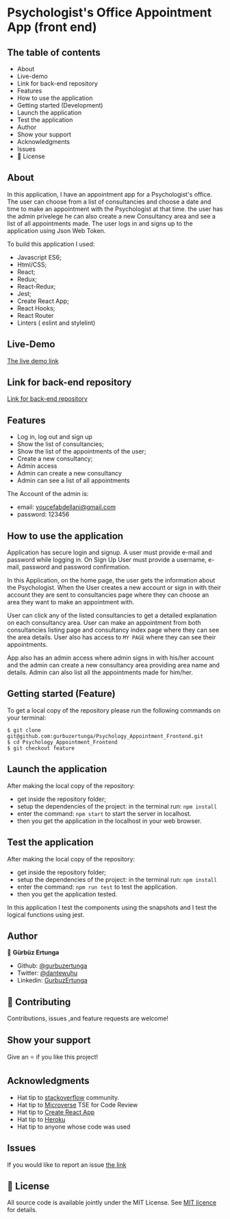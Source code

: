 # Psychologist's Office Appointment App (front end)

## The table of contents

- About
- Live-demo
- Link for back-end repository
- Features
- How to use the application
- Getting started (Development)
- Launch the application
- Test the application
- Author
- Show your support
- Acknowledgments
- Issues
- 📝 License

## About

In this application, I have an appointment app for a Psychologist's office. The user can choose from a list of 
consultancies and choose a date and time to make an appointment with the Psychologist at that time. the user has the admin privelege he can also create a new Consultancy area and see a list of all appointments made. The user logs in and signs up to the application using Json Web Token.

To build this application I used:

- Javascript ES6;
- Html/CSS;
- React;
- Redux;
- React-Redux;
- Jest;
- Create React App;
- React Hooks;
- React Router
- Linters ( eslint and stylelint)

## Live-Demo

[The live demo link](https://psychology-appointments.netlify.app/)

## Link for back-end repository

[Link for back-end repository](https://github.com/gurbuzertunga/Psychology_Appointment_API)

## Features

- Log in, log out and sign up
- Show the list of consultancies;
- Show the list of the appointments of the user;
- Create a new consultancy;
- Admin access
- Admin can create a new consultancy
- Admin can see a list of all appointments

The Account of the admin is:
- email: youcefabdellani@gmail.com
- password: 123456

## How to use the application

Application has secure login and signup. A user must provide e-mail and password while logging in. On Sign Up 
User must provide a username, e-mail, password and password confirmation.

In this Application, on the home page, the user gets the information about the Psychologist. When the User creates a new account or sign in with their account they are sent to consultancies page where they can choose an area they want to make an appointment with. 

User can click any of the listed consultancies to get a detailed explanation on each consultancy area. User can make an appointment from both consultancies listing page and consultancy index page where they can see the area details. User also has access to ```MY PAGE``` where they can see their appointments.


App also has an admin access where admin signs in with his/her account and the admin can create a new consultancy area providing area name and details. Admin can also list all the appointments made for him/her.

## Getting started (Feature)

To get a local copy of the repository please run the following commands on your terminal:

```
$ git clone git@github.com:gurbuzertunga/Psychology_Appointment_Frontend.git
$ cd Psychology_Appointment_Frontend
$ git checkout feature

```

## Launch the application

After making the local copy of the repository:
- get inside the repository folder;
- setup the dependencies of the project: in the terminal run: ```npm install```
- enter the command: ```npm start``` to start the server in localhost.
- then you get the application in the localhost in your web browser.

## Test the application

After making the local copy of the repository:
- get inside the repository folder;
- setup the dependencies of the project: in the terminal run: ```npm install```
- enter the command: ```npm run test``` to test the application.
- then you get the application tested.

In this application I test the components using the snapshots and I test the logical functions using jest.

## Author

👤 **Gürbüz Ertunga**

- Github: [@gurbuzertunga](https://github.com/gurbuzertunga)
- Twitter: [@dantewuhu](https://twitter.com/dantewuhu)
- Linkedin: [GurbuzErtunga](https://www.linkedin.com/in/gurbuz-ertunga-a607a2a5/)

## 🤝 Contributing

Contributions, issues ,and feature requests are welcome!

## Show your support

Give an ⭐️ if you like this project!

## Acknowledgments

- Hat tip to [stackoverflow](https://stackoverflow.com) community.
- Hat tip to [Microverse](https://www.microverse.org/) TSE for Code Review
- Hat tip to [Create React App](https://github.com/facebook/create-react-app)
- Hat tip to [Heroku](https://www.heroku.com/)
- Hat tip to anyone whose code was used

## Issues
If you would like to report an issue [the link](https://github.com/gurbuzertunga/Psychology_Appointment_Frontend/issues)

## 📝 License

All source code is available jointly under the MIT License.
See [MIT licence](./LICENSE.md) for details.